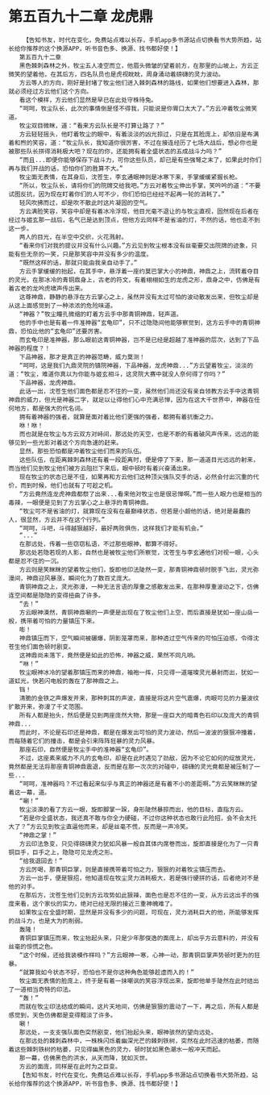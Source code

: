 # 第五百九十二章 龙虎鼎
        【告知书友，时代在变化，免费站点难以长存，手机app多书源站点切换看书大势所趋，站长给你推荐的这个换源APP，听书音色多、换源、找书都好使！】
       第五百九十二章
       黑色棘刺森林之外，牧尘五人凌空而立，他眉头微皱的望着前方，在那里的山坡上，方云正微笑的望着他，在其后方，四名队员也是虎视眈眈，周身涌动着磅礴的灵力波动。
       方云等人的方向，刚好是封堵了牧尘他们进入棘刺森林的路线，如果他们想要进入森林，那就必须经过方云他们这个方向。
       看这个模样，方云他们显然是早已在此处守株待兔。
       “呵呵，牧尘队长，此次的事情倒是怪不得我，只能说是你胃口太大了。”方云冲着牧尘微笑道。
       牧尘双目微眯，道：“看来方云队长是不打算让路了？”
       方云轻轻摇头，他盯着牧尘的眼中，有着淡淡的凶光掠过，只是在其脸庞上，却依旧是布满着和煦的笑容，道：“牧尘队长，我知道你很厉害，不过在接连经历了七场大战后，想必你也是被那些队长拼得消耗极大吧？现在的你，还能拥有着全盛状态的五成战斗力吗？”
       “而且...即便你能够保存下战斗力，可你这些队员，却已是有些强弩之末了，如果此时你们再与我们开战的话，恐怕你们的胜算不大。”
       牧尘面无表情，在其身后，沈苍生，李玄通眼神则是冰寒下来，手掌缓缓紧握长枪。
       “所以，牧尘队长，请将你们的院牌交给我吧。”方云对着牧尘伸出手掌，笑吟吟的道：“不要试图反抗，因为现在盯着你们的人可不少，你们恐怕已经经不起再一轮的消耗了。”
       轻风吹拂而过，却是吹不散此时这片凝固的空气。
       方云满脸笑容，笑容中却是有着冰冷浮现，他目光毫不退让的与牧尘直视，固然现在后者在经过与姬玄那一战后，名气已是达到顶点，但他方云同样不是省油的灯，不然的话，他也走不到这一步。
       两人的目光，在半空中交织，火花溅射。
       “看来你们对我的提议并没有什么兴趣。”方云见到牧尘根本没有丝毫要交出院牌的迹象，只能有些无奈的一笑，只是那笑容中并没有多少的温度。
       “既然这样的话，那就只能由我亲自动手了。”
       方云手掌缓缓的抬起，在其手中，悬浮着一座约莫巴掌大小的神鼎，神鼎之上，流转着夺目的灵光，在那冰冷的青铜鼎身上，古老的符文，有着栩栩如生的龙虎之形，鼎身之中，仿佛是有着古老的龙吟虎啸声传出来。
       这尊神鼎，静静的悬浮在方云掌心之上，虽然并没有太过可怕的波动散发出来，但牧尘却是从这上面感觉到了一种浓浓的危险味道。
       “神器？”牧尘瞳孔微缩的盯着方云手中那青铜神鼎，轻声道。
       他的手中也是有着一件准神器“玄龟印”，只不过隐隐间他能够察觉到，这方云手中的青铜神鼎，恐怕比他的“玄龟印”还要厉害。
       而玄龟印是准神器，那么眼前这青铜神器，岂不是已经是超越了准神器的层次，达到了下品神器的程度？！
       下品神器，那才是真正的神器范畴，威力莫测！
       “呵呵，这是我们九鼎灵院的镇院神器，下品神器，龙虎神鼎...”方云望着牧尘，淡淡的道：“牧尘，难道你真以为你能与姬玄相斗，这灵院大赛中就没人奈何得了你吗？”
       下品神器，龙虎神鼎。
       此话一出，沈苍生他们面色都是忍不住的一变，虽然他们尚还没有亲自领教方云手中这青铜神鼎的威力，但光是神器二字，就足以让得他们心中充满忌惮，因为在这大千世界中，神器在任何地方，都是强大的代名词。
       拥有着神器的强者，就算是面对着比他们更强的强者，都拥有着抗衡之力。
       咻！咻！
       而也就是在牧尘与方云双方对峙间，那远处的天空，也是不断的有着破风声传来，远远的能够见到一些光影对着这个方向急速的赶来。
       显然，那些恐怕都是冲着牧尘他们而来的队伍。
       这些队伍，在距离棘刺森林还有着一段距离时，便是停了下来，那一道道目光远远的射来，而当他们见到牧尘他们被方云阻拦下来后，眼中顿时有着兴奋涌出来。
       现在牧尘的状态已是不佳，如果再和方云他们这种顶尖强队交手的话，必然会付出沉重的代价，而到时候，他们也就有了可趁之机。
       “方云竟然连龙虎神鼎都祭了出来...看来他对牧尘也是很忌惮啊。”而一些人眼力也是相当的毒辣，一眼便是见到了方云掌心之上悬浮的青铜神鼎。
       “牧尘可不是省油的灯，就算现在没有在最巅峰状态，但若是小觑他的话，绝对是最蠢的人，很显然，方云并不在这个行列。”
       “呵呵，斗吧，斗得越狠越好，最好两败俱伤，这样我们才能有机会。”
       “...”
       在那远处，传着一些窃窃私语，不过那些眼神，都算不得好。
       那远处若隐若现的人影，自然也是被牧尘他们所察觉，沈苍生与李玄通他们对视一眼，心头都是忍不住的一沉。
       方云则是笑眯眯的望着牧尘他们，旋即他印法陡然一变，那青铜神鼎顿时脱手飞出，灵光弥漫间，神鼎迎风暴涨，瞬间化为了数百丈庞大。
       青铜神鼎之上，灵光弥漫，一种无法言语的厚重之感散发出来，在那种厚重波动之下，仿佛连空间都是隐隐的变得扭曲了许多。
       “去！”
       方云眼神漠然，青铜神鼎唰的一声便是出现在了牧尘他们上空，而后直接是犹如一座山岳一般，携带着可怕的力量镇压下来。
       嘭！
       神鼎镇压而下，空气瞬间被碾爆，阴影笼罩而来，那种透过空气传来的可怕压迫感，令得沈苍生他们面色顿时剧变。
       这神鼎尚未落下，竟然便是如此的恐怖，神器之威，果然不同凡响。
       “咻！”
       牧尘眼神冰冷的望着那镇压而来的神鼎，袖袍一挥，只见得一道璀璨灵光暴射而出，犹如一道虹光，快若闪电般的轰在了那神鼎之上。
       铛！
       清脆的金铁之声爆发开来，那种刺耳的声波，直接是将这片空气震爆，肉眼可见的力量波纹扩散开来，弥漫了千丈范围。
       所有人都是抬头，然后便是见到两座庞然大物，那是一座巨大的暗青色石印以及庞大的青铜神鼎...
       而此时，不论是石印还是神鼎，都是在爆发出可怕的灵力波动，然后一波波的狠狠冲撞着，而每随着它们的撞击，都是会引来阵阵狂暴的灵力风暴。
       那座石印，自然便是牧尘手中的准神器“玄龟印”。
       不过，这座素来威力不凡的玄龟印，却是在此时遇见了劲敌，因为不论它如何的绽放灵光，竟然都是无法将那座青铜神鼎震退，反而是在那一次次的对碰中，磅礴的灵光竟都是被压制了一些...
       “呵呵，准神器吗？不过看起来似乎与真正的神器还是有着不小的差距啊。”方云笑眯眯的望着这一幕，道。
       “唰！”
       牧尘淡漠的看了方云一眼，旋即脚掌一跺，身形陡然暴掠而出，他的目标，直指方云。
       “若是你全盛状态，我还真不敢与你全力硬碰，不过你这种状态也敢行此险招，会不会太托大了？”方云见到牧尘直逼他而来，却是丝毫不慌，反而是一声冷笑。
       “神鼎之掌！”
       方云印法急变，只见得磅礴灵力犹如风暴一般自其体内席卷而出，旋即直接是化为了一只青铜巨手，巨手之上，隐隐可见龙虎之形。
       “给我退回去！”
       方云厉喝，那青铜巨掌，则是直接携带着可怕之力，狠狠的对着牧尘镇压而去。
       方云一出手，便是狠招，他知道现在牧尘灵力消耗极大，若是强行硬拼的话，后者绝对不是他的对手。
       在那后方，沈苍生他们见到方云攻势如此狠辣，面色也是忍不住的一变，从方云这出手的强度来看，这个家伙的实力，绝对已经无限的接近三重神魄难了。
       如果牧尘在全盛时期，显然是并没有多少的问题，可现在，灵力消耗巨大的他，所能够发挥的战斗力，也是大为的削弱。
       轰隆！
       青铜巨掌镇压而来，牧尘抬起头来，只是少年那俊逸的面庞上，却出乎方云意料的，并没有丝毫的惊慌之色。
       “这个时候，还给我装模作样吗？”方云眼神一寒，心神一动，那青铜巨掌声势顿时更为的狂暴。
       “就算我如今状态不好，恐怕也不是你这种角色能够趁虚而入的！”
       牧尘面无表情的脸庞上，终于是有着一抹嘲讽的笑容浮现出来，旋即他单手陡然在此时结出了一道相当奇特的印法。
       “轰！”
       而就在牧尘印法结成的瞬间，这片天地间，仿佛是狠狠的震动了一下，再之后，所有人都是感觉到，天色仿佛都是变得黯淡了许多。
       唰！
       那远处，一支支强队面色突然剧变，他们抬起头来，眼神骇然的望向远处。
       在那远处的棘刺森林中，一株株闪烁着幽深光芒的棘刺铁树，突然在此时迅速的枯萎，而随着这些棘刺铁树的枯萎，只见得幽黑色的灵力，顿时犹如黑色潮水一般冲天而起。
       那一幕，仿佛黑色的洪水，从天而降，犹如灭世。
       方云的面庞，同样是在此时为之巨变。
       【告知书友，时代在变化，免费站点难以长存，手机app多书源站点切换看书大势所趋，站长给你推荐的这个换源APP，听书音色多、换源、找书都好使！】